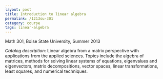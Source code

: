 ```yaml
---
layout: post
title: Introduction to linear algebra
permalink: /1213su-301
category: course
tags: linear-algebra
---
```


Math 301, Boise State University, Summer 2013<!--more-->

*Catalog description*: Linear algebra from a matrix perspective with applications from the applied sciences. Topics include the algebra of matrices, methods for solving linear systems of equations, eigenvalues and eigenvectors, matrix decompositions, vector spaces, linear transformations, least squares, and numerical techniques.
